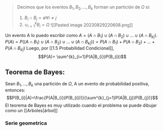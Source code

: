 > Decimos que los eventos $B_1,B_2, \dots,B_{k}$ forman un partición de $\Omega$ si:
> 1. $B_i \cap B_j=\emptyset \forall i \neq j$ 
> 2. $\cup^k_{i=1}B_{i}= \Omega$
> ![[Pasted image 20230829220608.png]]

Un evento A lo puedo escribir como $A= (A\cap B_{1})\cup(A \cap B_{2})\cup\dots \cup(A\cap B_{k|})$. 
$P(A)=P((A\cap B_{1})\cup(A \cap B_{2})\cup\dots \cup(A\cap B_{k|}))=P(A\cap B_{1})+P(A \cap B_{2})+\dots+P(A\cap B_{k|})$
Luego, por [[1.5 Probabilidad Condicional]], $$P(A)= \sum^{k}_{i=1}P(A|B_{i})P(B_{i})$$

## Teorema de Bayes: 
Sean $B_{1},\dots,B_{k}$ una partición de $\Omega$, A un evento de probabilidad positiva, entonces:
$$P(B_{i}|A)=\frac{P(A|B_{i})P(B_{i}))}{\sum^{k}_{j=1}P(A|B_{j})P(B_{j})}$$
El teorema de Bayes es muy utilizado cuando el problema se puede dibujar como un [[Arboles|árbol]]

### Serie geometrica
$$$$